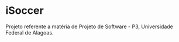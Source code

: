 # iSoccer
Projeto referente a matéria de Projeto de Software - P3, Universidade Federal de Alagoas.

